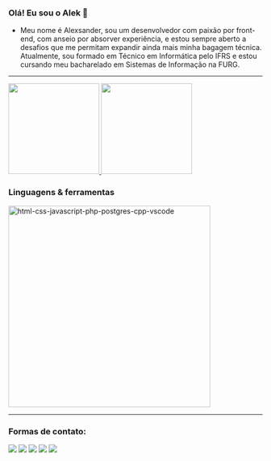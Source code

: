### Olá! Eu sou o Alek 👋

- Meu nome é Alexsander, sou um desenvolvedor com paixão por front-end, com anseio por absorver experiência, e estou sempre aberto a desafios que me permitam expandir ainda mais minha bagagem técnica. Atualmente, sou formado em Técnico em Informática pelo IFRS e estou cursando meu bacharelado em Sistemas de Informação na FURG.
______________________________________________________________________________________


<a href="https://github.com/Alexsander-oml">
  <img height="180em" src="https://github-readme-stats.vercel.app/api?username=Alexsander-oml&show_icons=true&theme=transparent&rank_icon=github" />
  <img height="180em" src="https://github-readme-stats.vercel.app/api/top-langs/?username=Alexsander-oml&layout=compact&langs_count=6&hide=hack,yacc,game%20maker%20language&theme=transparent" />
</a>


### Linguagens & ferramentas

<img src="https://skillicons.dev/icons?i=html,css,js,php,postgres,cpp,vscode,python,java,codeigniter" width="400" alt="html-css-javascript-php-postgres-cpp-vscode">


</div>
<div>

______________________________________________________________________________________
  
</div>

### Formas de contato:
<div> 
  <a href="https://instagram.com/omelhoralek" target="_blank"><img src="https://img.shields.io/badge/-Instagram-%23E4405F?style=for-the-badge&logo=instagram&logoColor=white" target="_blank"></a>
 	<a href="https://www.twitch.tv/omelhoralek" target="_blank"><img src="https://img.shields.io/badge/Twitch-9146FF?style=for-the-badge&logo=twitch&logoColor=white" target="_blank"></a>
 <a href="https://discord.gg/wagxzStdcR" target="_blank"><img src="https://img.shields.io/badge/Discord-7289DA?style=for-the-badge&logo=discord&logoColor=white" target="_blank"></a> 
  <a href = "mailto:omelhoralek@gmail.com"><img src="https://img.shields.io/badge/-Gmail-%23333?style=for-the-badge&logo=gmail&logoColor=white" target="_blank"></a>
  <a href="https://www.linkedin.com/in/Alexsander-Condines" target="_blank"><img src="https://img.shields.io/badge/-LinkedIn-%230077B5?style=for-the-badge&logo=linkedin&logoColor=white" target="_blank"></a> 
  
</div>
